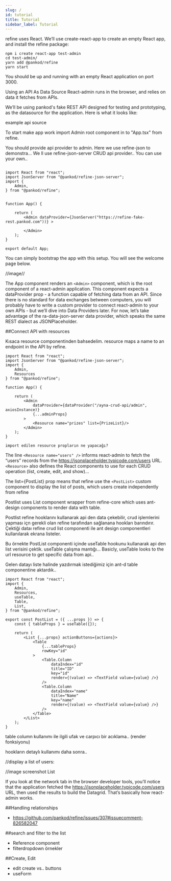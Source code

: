 ```yaml
---
slug: /
id: tutorial
title: Tutorial
sidebar_label: Tutorial
---
```



refine uses React. We’ll use create-react-app to create an empty React app, and install the refine package:


````
npm i create react-app test-admin
cd test-admin/
yarn add @pankod/refine 
yarn start

````

You should be up and running with an empty React application on port 3000.

Using an API As Data Source
React-admin runs in the browser, and relies on data it fetches from APIs.

We’ll be using pankod's  fake REST API designed for testing and prototyping, as the datasource for the application. Here is what it looks like:



example api source


To start make app work import Admin root component in to "App.tsx"  from refine.

You should provide api provider to admin. Here we use refine-json to demonstra...
We ll use refine-json-server CRUD api provider.. You can use your own..

```

import React from "react";
import JsonServer from "@pankod/refine-json-server";
import {
    Admin,
} from "@pankod/refine";

    
function App() {

    return (
        <Admin dataProvider={JsonServer("https://refine-fake-rest.pankod.com"))} >
      
        </Admin>
    );
}

export default App;

```

You can simply bootstrap the app with this setup. You will see the welcome page below.


//image//


The App component renders an ```<Admin>``` component, which is the root component of a react-admin application. This component expects a dataProvider prop - a function capable of fetching data from an API. Since there is no standard for data exchanges between computers, you will probably have to write a custom provider to connect react-admin to your own APIs - but we’ll dive into Data Providers later. For now, let’s take advantage of the ra-data-json-server data provider, which speaks the same REST dialect as JSONPlaceholder.


##Connect API with resources 

Kısaca resource componentinden bahsedelim. 
resource maps a name to an endpoint in the API by refine.



```
import React from "react";
import JsonServer from "@pankod/refine-json-server";
import {
    Admin,
    Resources
} from "@pankod/refine";

function App() {
 
    return (
        <Admin
            dataProvider={dataProvider("/ayna-crud-api/admin", axiosInstance)}
            {...adminProps}
        >
            <Resource name="prizes" list={PrizeList}/>
        </Admin>
    );
}
```

```import edilen resource propların ne yapacağı?```

The line ```<Resource name="users" />``` informs react-admin to fetch the “users” records from the https://jsonplaceholder.typicode.com/users URL. ```<Resource>``` also defines the React components to use for each CRUD operation (list, create, edit, and show)...


The list={PostList} prop means that refine  use the ```<PostList>``` custom component to display the list of posts, which users create independently from refine  

Postlist uses List component wrapper from refine-core  which uses ant-design components to render data with table.

Postlist refine hooklarını kullanarak api den data çekebilir, crud işlemlerini yapması içn gerekli olan refine  tarafından sağlanana hookları barındırır. Çektiği dataı refine crud list componenti ile ant design componentleri kullanılarak ekrana listeler.

Bu örnekte PostList componenti içinde useTable hookunu kullanarak api den list verisini çektik. useTable çalışma mantığı...
Basicly, useTable looks to the url resource to get specific data from api..

Gelen datayı liste halinde yazdırmak istediğimiz için ant-d table componentine aktardık..

```
import React from "react";
import {
    Admin,
    Resources,
    useTable,
    Table,
    List,
} from "@pankod/refine";

export const PostList = ({ ...props }) => {
    const { tableProps } = useTable({});

    return (
        <List {...props} actionButtons={actions}>
            <Table
                {...tableProps}
                rowKey="id"
            >
                <Table.Column
                    dataIndex="id"
                    title="ID"
                    key="id"
                    render={(value) => <TextField value={value} />}
                />
                <Table.Column
                    dataIndex="name"
                    title="Name"
                    key="name"
                    render={(value) => <TextField value={value} />}
                />
            </Table>
        </List>
    );
}
```

table column kullanımı ile ilgili ufak ve carpıcı bir acıklama..
(render fonksiyonu)

hookların detaylı kullanımı daha sonra..


//display a list of users:

//image screenshot List


If you look at the network tab in the browser developer tools, you’ll notice that the application fetched the https://jsonplaceholder.typicode.com/users URL, then used the results to build the Datagrid. That’s basically how react-admin works.


##Handling relationships

- https://github.com/pankod/refine/issues/307#issuecomment-826582047

##search and filter to the list

- Reference component
- filterdropdown örnekler

##Create, Edit

- edit create vs.. buttons
- useForm